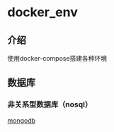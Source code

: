 # docker_env

## 介绍

使用docker-compose搭建各种环境

## 数据库

### 非关系型数据库（nosql）

[mongodb](https://gitee.com/Jesse3692/docker_env/blob/067e36396cabb0ebd8a180f594556767ef7c0bc6/mongodb/docker-compose.yaml)
